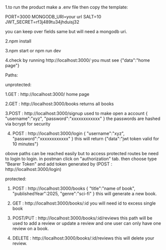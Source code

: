 1.to run the product make a .env file then
copy the template:

PORT=3000
MONGODB_URI=your url
SALT=10
JWT_SECRET=rf3j489tu34jhduisj32

you can keep over fields same but will need a mongodb uri.

2.npm install

3.npm start or npm run dev

4.check by running http://localhost:3000/
you must see {"data":"home page"}

Paths:

unprotected:

1.GET : http://localhost:3000/
home page

2.GET : http://localhost:3000/books
returns all books

3.POST : http://localhost:3000/signup
used to make open a account
{
"username":"xyz",
"password":"xxxxxxxxxxxx"
}
the passwords are hashed via bcrypt for security

4. POST : http://localhost:3000/login
   {
   "username":"xyz",
   "password":"xxxxxxxxxxxx"
   }
   this will return {"data":"jwt token valid for 10 minutes"}

obove paths can be reached easily but to access protected routes be need to login
to login.
in postman click on "authorization" tab. then choose type "Bearer Token" and add token generated by (POST : http://localhost:3000/login)

protected:

1. POST : http://localhost:3000/books
   {
   "title":"name of book",
   "publishedYear":2025,
   "genre":"sci-fi"
   }
   this will generate a new book.

2. GET : http://localhost:3000/books/:id
   you will need id to excess single book

3. POST/PUT : http://localhost:3000/books/:id/reviews
   this path will be used to add a review or update a review and one user can only have one review on a book.

4. DELETE : http://localhost:3000/books/:id/reviews
   this will delete your review.
